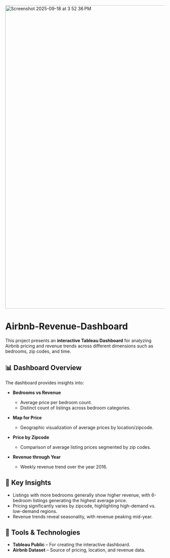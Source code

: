 <img width="1470" height="956" alt="Screenshot 2025-09-18 at 3 52 36 PM" src="https://github.com/user-attachments/assets/7259e321-8101-407d-95b6-c90591749f8d" />




# Airbnb-Revenue-Dashboard
This project presents an **interactive Tableau Dashboard** for analyzing Airbnb pricing and revenue trends across different dimensions such as bedrooms, zip codes, and time.

## 📊 Dashboard Overview

The dashboard provides insights into:

* **Bedrooms vs Revenue**

  * Average price per bedroom count.
  * Distinct count of listings across bedroom categories.

* **Map for Price**

  * Geographic visualization of average prices by location/zipcode.

* **Price by Zipcode**

  * Comparison of average listing prices segmented by zip codes.

* **Revenue through Year**

  * Weekly revenue trend over the year 2016.

## 🔎 Key Insights

* Listings with more bedrooms generally show higher revenue, with 6-bedroom listings generating the highest average price.
* Pricing significantly varies by zipcode, highlighting high-demand vs. low-demand regions.
* Revenue trends reveal seasonality, with revenue peaking mid-year.

## 🚀 Tools & Technologies

* **Tableau Public** – For creating the interactive dashboard.
* **Airbnb Dataset** – Source of pricing, location, and revenue data.
